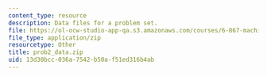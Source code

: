```yaml
---
content_type: resource
description: Data files for a problem set.
file: https://ol-ocw-studio-app-qa.s3.amazonaws.com/courses/6-867-machine-learning-fall-2006/13d30bcc036a7542b50af51ed316b4ab_prob2_data.zip
file_type: application/zip
resourcetype: Other
title: prob2_data.zip
uid: 13d30bcc-036a-7542-b50a-f51ed316b4ab
---
```

